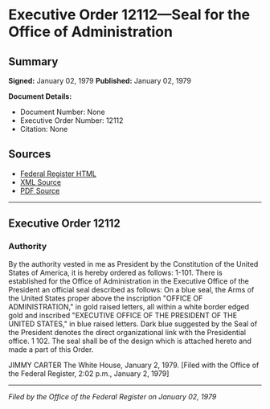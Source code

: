 # Executive Order 12112—Seal for the Office of Administration

## Summary

**Signed:** January 02, 1979
**Published:** January 02, 1979

**Document Details:**
- Document Number: None
- Executive Order Number: 12112
- Citation: None

## Sources
- [Federal Register HTML](https://www.presidency.ucsb.edu/documents/executive-order-12112-seal-for-the-office-administration)
- [XML Source](None)
- [PDF Source](None)

---

## Executive Order 12112

### Authority

By the authority vested in me as President by the Constitution of the United States of America, it is hereby ordered as follows:
1-101. There is established for the Office of Administration in the Executive Office of the President an official seal described as follows:
On a blue seal, the Arms of the United States proper above the inscription "OFFICE OF ADMINISTRATION," in gold raised letters, all within a white border edged gold and inscribed "EXECUTIVE OFFICE OF THE PRESIDENT OF THE UNITED STATES," in blue raised letters. Dark blue suggested by the Seal of the President denotes the direct organizational link with the Presidential office.
1 102. The seal shall be of the design which is attached hereto and made a part of this Order.

JIMMY CARTER
The White House,
January 2, 1979.
[Filed with the Office of the Federal Register, 2:02 p.m., January 2, 1979]

---

*Filed by the Office of the Federal Register on January 02, 1979*
